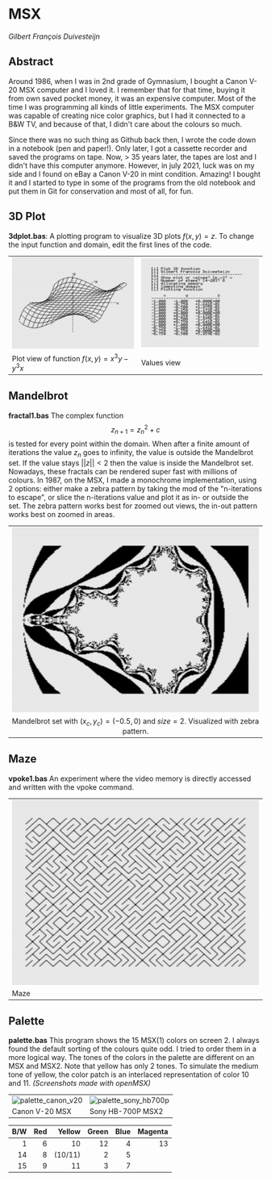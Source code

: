 # MSX

*Gilbert François Duivesteijn*



## Abstract

Around 1986, when I was in 2nd grade of Gymnasium, I bought a Canon V-20 MSX computer and I loved it. I remember that for that time, buying it from own saved pocket money, it was an expensive computer. Most of the time I was programming all kinds of little experiments. The MSX computer was capable of creating nice color graphics, but I had it connected to a B&W TV, and because of that, I didn't care about the colours so much.

Since there was no such thing as Github back then, I wrote the code down in a notebook (pen and paper!). Only later, I got a cassette recorder and saved the programs on tape. Now, > 35 years later,  the tapes are lost and I didn't have this computer anymore. However, in july 2021, luck was on my side and I found on eBay a Canon V-20 in mint condition. Amazing! I bought it and I started to type in some of the programs from the old notebook and put them in Git for conservation and most of all, for fun. 

## 3D Plot

**3dplot.bas**: A plotting program to visualize 3D plots $f(x, y) = z$. To change the input function and domain, edit the first lines of the code.

|                                                 |                                                 |
| :---------------------------------------------- | :---------------------------------------------- |
| ![openmsx0009](./assets/images/openmsx0009.png) | ![openmsx0008](./assets/images/openmsx0008.png) |
| Plot view of function $f(x,y)=x^3y-y^3x$        | Values view                                     |

## Mandelbrot

**fractal1.bas** The complex function 
$$
z_{n+1} = z_n^2 + c
$$
is tested for every point within the domain. When after a finite amount of iterations the value $z_n$ goes to infinity, the value is outside the Mandelbrot set. If the value stays $||z|| < 2$ then the value is inside the Mandelbrot set. Nowadays, these fractals can be rendered super fast with millions of colours. In 1987, on the MSX, I made a monochrome implementation, using 2 options: either make a zebra pattern by taking the mod of the "n-iterations to escape", or slice the n-iterations value and plot it as in- or outside the set. The zebra pattern works best for zoomed out views, the in-out pattern works best on zoomed in areas.

|                                                              |
| :----------------------------------------------------------: |
| <img src="./assets/images/openmsx0001.png" alt="openmsx0001" /> |
| Mandelbrot set with $(x_c,y_c)=(-0.5, 0)$ and $size=2$. Visualized with zebra pattern. |



## Maze

**vpoke1.bas** An experiment where the video memory is directly accessed and written with the vpoke command.

|                                                 |
| ----------------------------------------------- |
| ![openmsx0004](./assets/images/openmsx0004.png) |
| Maze                                            |

## Palette

**palette.bas** This program shows the 15 MSX(1) colors on screen 2. I always found the default sorting of the colours quite odd. I tried to order them in a more logical way. The tones of the colors in the palette are different on an MSX and MSX2. Note that yellow has only 2 tones. To simulate the medium tone of yellow, the color patch is an interlaced representation of color 10 and 11. *(Screenshots made with openMSX)*

|                                                              |                                                              |
| ------------------------------------------------------------ | ------------------------------------------------------------ |
| ![palette_canon_v20](/Users/gilbert/Development/git/msx/assets/images/palette_canon_v20.png) | ![palette_sony_hb700p](/Users/gilbert/Development/git/msx/assets/images/palette_sony_hb700p.png) |
| Canon V-20 MSX                                               | Sony HB-700P MSX2                                            |

|  B/W |  Red |  Yellow | Green | Blue | Magenta |
| ---: | ---: | ------: | ----: | ---: | ------: |
|    1 |    6 |      10 |    12 |    4 |      13 |
|   14 |    8 | (10/11) |     2 |    5 |         |
|   15 |    9 |      11 |     3 |    7 |         |


